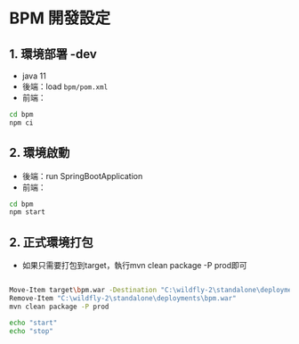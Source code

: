 # BPM 開發設定
## 1. 環境部署 -dev
- java 11
- 後端：load `bpm/pom.xml`
- 前端：
```bash
cd bpm
npm ci
```
## 2. 環境啟動
- 後端：run SpringBootApplication
- 前端：
```bash
cd bpm
npm start
```
## 2. 正式環境打包
- 如果只需要打包到target，執行mvn clean package -P prod即可
```bash

Move-Item target\bpm.war -Destination "C:\wildfly-2\standalone\deployments"
Remove-Item "C:\wildfly-2\standalone\deployments\bpm.war"
mvn clean package -P prod
```

```bash
echo "start"
echo "stop"
```
